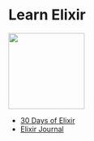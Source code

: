 # Learn Elixir

<img src="https://github.com/manguilar22/icons/blob/master/elixir_logo.png" width="150" height="150"/>

* <a href="https://github.com/seven1m/30-days-of-elixir">30 Days of Elixir</a>
* <a href="https://github.com/ooade/30-Days-Of-Elixir">Elixir Journal</a>

